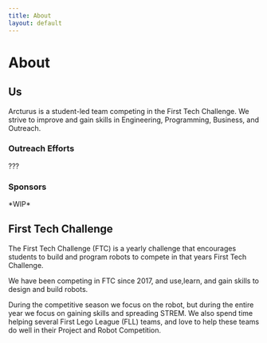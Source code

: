 ```yaml
---
title: About
layout: default
---
```


# About

## Us

Arcturus is a student-led team competing in the First Tech Challenge. We strive to improve and gain skills in Engineering, Programming, Business, and Outreach.

### Outreach Efforts

???

### Sponsors

\*WIP\*

## First Tech Challenge

The First Tech Challenge (FTC) is a yearly challenge that encourages students to build and program robots to compete in that years First Tech Challenge.

We have been competing in FTC since 2017, and use,learn, and gain skills to design and build robots.

During the competitive season we focus on the robot, but during the entire year we focus on gaining skills and spreading STREM.
We also spend time helping several First Lego League (FLL) teams, and love to help these teams do well in their Project and Robot Competition.
